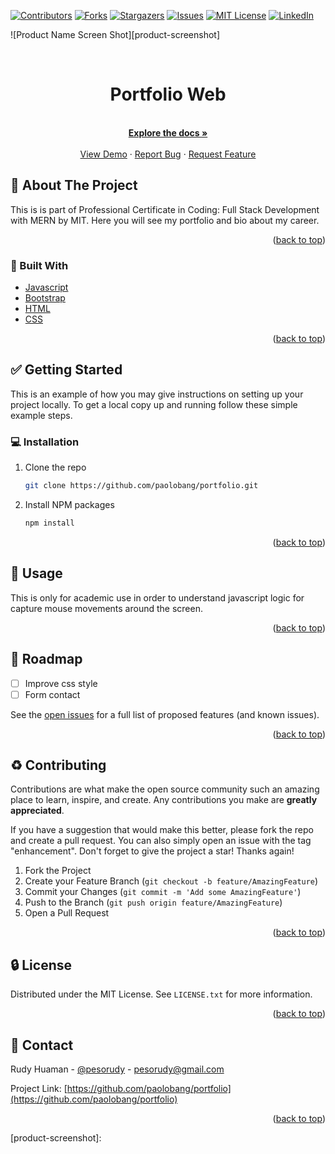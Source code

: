 <div id="top"></div>
<!--
*** Thanks for checking out the Best-README-Template. If you have a suggestion
*** that would make this better, please fork the repo and create a pull request
*** or simply open an issue with the tag "enhancement".
*** Don't forget to give the project a star!
*** Thanks again! Now go create something AMAZING! :D
-->



<!-- PROJECT SHIELDS -->
<!--
*** I'm using markdown "reference style" links for readability.
*** Reference links are enclosed in brackets [ ] instead of parentheses ( ).
*** See the bottom of this document for the declaration of the reference variables
*** for contributors-url, forks-url, etc. This is an optional, concise syntax you may use.
*** https://www.markdownguide.org/basic-syntax/#reference-style-links
-->
[![Contributors][contributors-shield]][contributors-url]
[![Forks][forks-shield]][forks-url]
[![Stargazers][stars-shield]][stars-url]
[![Issues][issues-shield]][issues-url]
[![MIT License][license-shield]][license-url]
[![LinkedIn][linkedin-shield]][linkedin-url]


![Product Name Screen Shot][product-screenshot]
<!-- PROJECT LOGO -->
<br />
<div align="center">
<h1 align="center">Portfolio Web</h1>

  <p align="center">
    <br />
    <a href="https://github.com/paolobang/portfolio" ><strong>Explore the docs »</strong></a>
    <br />
    <br />
    <a href="https://paolobang.github.io/portfolio/" target="_blank">View Demo</a>
    ·
    <a href="https://github.com/paolobang/portfolio/issues">Report Bug</a>
    ·
    <a href="https://github.com/paolobang/portfolio/issues">Request Feature</a>
  </p>
</div>



<!-- ABOUT THE PROJECT -->
## :open_file_folder: About The Project



This is is part of Professional Certificate in Coding: Full Stack Development with MERN by MIT. Here you will see my portfolio and bio about my career.


<p align="right">(<a href="#top">back to top</a>)</p>



### :rocket: Built With

* [Javascript](https://developer.mozilla.org/en-US/docs/Web/JavaScript)
* [Bootstrap](https://getbootstrap.com)
* [HTML](https://developer.mozilla.org/en-US/docs/Web/HTML)
* [CSS](https://developer.mozilla.org/en-US/docs/Web/CSS)

<p align="right">(<a href="#top">back to top</a>)</p>



<!-- GETTING STARTED -->
## :white_check_mark: Getting Started

This is an example of how you may give instructions on setting up your project locally.
To get a local copy up and running follow these simple example steps.

### :computer: Installation

1. Clone the repo
   ```sh
   git clone https://github.com/paolobang/portfolio.git
   ```
2. Install NPM packages
   ```sh
   npm install
   ```

<p align="right">(<a href="#top">back to top</a>)</p>



<!-- USAGE EXAMPLES -->
## :pencil: Usage

This is only for academic use in order to understand javascript logic for capture mouse movements around the screen. 

<p align="right">(<a href="#top">back to top</a>)</p>



<!-- ROADMAP -->
## :dart: Roadmap

- [ ] Improve css style
- [ ] Form contact

See the [open issues](https://github.com/paolobang/portfolio/issues) for a full list of proposed features (and known issues).

<p align="right">(<a href="#top">back to top</a>)</p>



<!-- CONTRIBUTING -->
## :recycle: Contributing

Contributions are what make the open source community such an amazing place to learn, inspire, and create. Any contributions you make are **greatly appreciated**.

If you have a suggestion that would make this better, please fork the repo and create a pull request. You can also simply open an issue with the tag "enhancement".
Don't forget to give the project a star! Thanks again!

1. Fork the Project
2. Create your Feature Branch (`git checkout -b feature/AmazingFeature`)
3. Commit your Changes (`git commit -m 'Add some AmazingFeature'`)
4. Push to the Branch (`git push origin feature/AmazingFeature`)
5. Open a Pull Request

<p align="right">(<a href="#top">back to top</a>)</p>



<!-- LICENSE -->
## :lock: License

Distributed under the MIT License. See `LICENSE.txt` for more information.

<p align="right">(<a href="#top">back to top</a>)</p>



<!-- CONTACT -->
## :wave: Contact

Rudy Huaman - [@pesorudy](https://twitter.com/pesorudy) - pesorudy@gmail.com

Project Link: [https://github.com/paolobang/portfolio](https://github.com/paolobang/portfolio)

<p align="right">(<a href="#top">back to top</a>)</p>


<!-- MARKDOWN LINKS & IMAGES -->
<!-- https://www.markdownguide.org/basic-syntax/#reference-style-links -->
[contributors-shield]: https://img.shields.io/github/contributors/paolobang/portfolio.svg?style=for-the-badge
[contributors-url]: https://github.com/paolobang/portfolio/graphs/contributors
[forks-shield]: https://img.shields.io/github/forks/paolobang/portfolio.svg?style=for-the-badge
[forks-url]: https://github.com/paolobang/portfolio/network/members
[stars-shield]: https://img.shields.io/github/stars/paolobang/portfolio.svg?style=for-the-badge
[stars-url]: https://github.com/paolobang/portfolio/stargazers
[issues-shield]: https://img.shields.io/github/issues/paolobang/portfolio.svg?style=for-the-badge
[issues-url]: https://github.com/paolobang/portfolio/issues
[license-shield]: https://img.shields.io/github/license/paolobang/portfolio.svg?style=for-the-badge
[license-url]: https://github.com/paolobang/portfolio/blob/master/LICENSE.txt
[linkedin-shield]: https://img.shields.io/badge/-LinkedIn-black.svg?style=for-the-badge&logo=linkedin&colorB=555
[linkedin-url]: https://www.linkedin.com/in/rudyhuaman/
[product-screenshot]: 